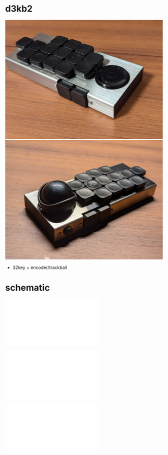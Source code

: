 # d3kb2

![](doc/left.jpg)
![](doc/right.jpg)

* 32key + encoder/trackball

# schematic

![pcbL_keys.pdf](pcbL_keys.pdf)

![pcbR_keys.pdf](pcbR_keys.pdf)

![pcb_thum.pdf](pcb_thum.pdf)